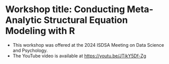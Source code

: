 # Workshop title: Conducting Meta-Analytic Structural Equation Modeling with R
* This workshop was offered at the 2024 ISDSA Meeting on Data Science and Psychology.
* The YouTube video is available at https://youtu.be/JTikY5Df-Zg
